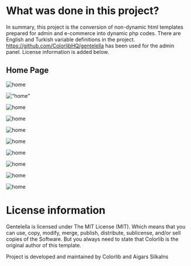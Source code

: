 <h1>What was done in this project? </h1>

In summary, this project is the conversion of non-dynamic html templates prepared for admin and e-commerce into dynamic php codes. There are English and Turkish variable definitions in the project. https://github.com/ColorlibHQ/gentelella has been used for the admin panel. License information is added below.

<h2>Home Page</h2>

![home](https://i.hizliresim.com/XoCVsY.png)


<img width=“400” alt=“home” src=“https://i.hizliresim.com/XoCVsY.png”>


![home]()

![home]()

![home]()

![home]()

![home]()

![home]()

![home]()

![home]()







<h1>License information </h1>

Gentelella is licensed under The MIT License (MIT). Which means that you can use, copy, modify, merge, publish, distribute, sublicense, and/or sell copies of the Software. But you always need to state that Colorlib is the original author of this template.

Project is developed and maintained by Colorlib and Aigars Silkalns
